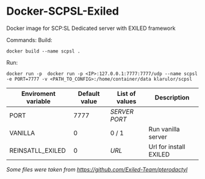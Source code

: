 # Docker-SCPSL-Exiled
Docker image for SCP:SL Dedicated server with EXILED framework

Commands:
  Build:
  ```
  docker build --name scpsl .
  ```
  Run:
  ```
  docker run -p  docker run -p <IP>:127.0.0.1:7777:7777/udp --name scpsl -e PORT=7777 -v <PATH_TO_CONFIG>:/home/container/data klarulor/scpsl
  ```
| Enviroment variable | Default value | List of values | Description            |
|---------------------|---------------|----------------|------------------------|
| PORT                | 7777          | *SERVER PORT*  |                        |
| VANILLA             | 0             | 0 / 1          | Run vanilla server     |
| REINSATLL_EXILED    | 0             | *URL*          | Url for install EXILED |

*Some files were taken from https://github.com/Exiled-Team/pterodactyl*